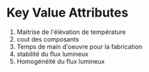 # Key Value Attributes

1. Maitrise de l'élévation de température
2. cout des composants
3. Temps de main d'oeuvre pour la fabrication
4. stabilité du flux lumineux
5. Homogénéité du flux lumineux
